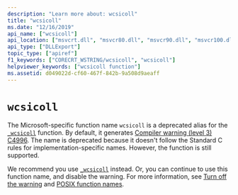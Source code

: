 ```yaml
---
description: "Learn more about: wcsicoll"
title: "wcsicoll"
ms.date: "12/16/2019"
api_name: ["wcsicoll"]
api_location: ["msvcrt.dll", "msvcr80.dll", "msvcr90.dll", "msvcr100.dll", "msvcr100_clr0400.dll", "msvcr110.dll", "msvcr110_clr0400.dll", "msvcr120.dll", "msvcr120_clr0400.dll", "ucrtbase.dll"]
api_type: ["DLLExport"]
topic_type: ["apiref"]
f1_keywords: ["CORECRT_WSTRING/wcsicoll", "wcsicoll"]
helpviewer_keywords: ["wcsicoll function"]
ms.assetid: d049022d-cf60-467f-842b-9a508d9aeaff
---
```

# `wcsicoll`

The Microsoft-specific function name `wcsicoll` is a deprecated alias for the [`_wcsicoll`](stricoll-wcsicoll-mbsicoll-stricoll-l-wcsicoll-l-mbsicoll-l.md) function. By default, it generates [Compiler warning (level 3) C4996](../../error-messages/compiler-warnings/compiler-warning-level-3-c4996.md). The name is deprecated because it doesn't follow the Standard C rules for implementation-specific names. However, the function is still supported.

We recommend you use [`_wcsicoll`](stricoll-wcsicoll-mbsicoll-stricoll-l-wcsicoll-l-mbsicoll-l.md) instead. Or, you can continue to use this function name, and disable the warning. For more information, see [Turn off the warning](../../error-messages/compiler-warnings/compiler-warning-level-3-c4996.md#turn-off-the-warning) and [POSIX function names](../../error-messages/compiler-warnings/compiler-warning-level-3-c4996.md#posix-function-names).
